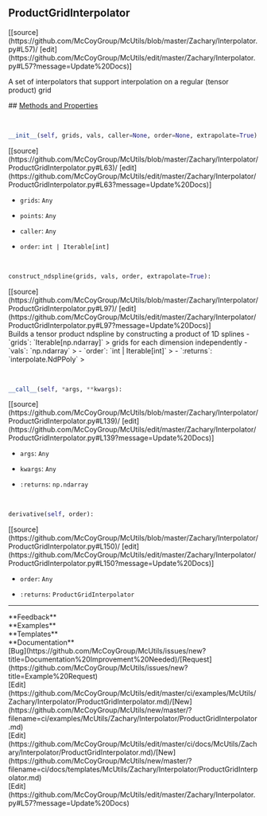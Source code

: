 ## <a id="McUtils.Zachary.Interpolator.ProductGridInterpolator">ProductGridInterpolator</a> 

<div class="docs-source-link" markdown="1">
[[source](https://github.com/McCoyGroup/McUtils/blob/master/Zachary/Interpolator.py#L57)/
[edit](https://github.com/McCoyGroup/McUtils/edit/master/Zachary/Interpolator.py#L57?message=Update%20Docs)]
</div>

A set of interpolators that support interpolation
on a regular (tensor product) grid







<div class="collapsible-section">
 <div class="collapsible-section collapsible-section-header" markdown="1">
## <a class="collapse-link" data-toggle="collapse" href="#methods" markdown="1"> Methods and Properties</a> <a class="float-right" data-toggle="collapse" href="#methods"><i class="fa fa-chevron-down"></i></a>
 </div>
 <div class="collapsible-section collapsible-section-body collapse show" id="methods" markdown="1">
 
<a id="McUtils.Zachary.Interpolator.ProductGridInterpolator.__init__" class="docs-object-method">&nbsp;</a> 
```python
__init__(self, grids, vals, caller=None, order=None, extrapolate=True): 
```
<div class="docs-source-link" markdown="1">
[[source](https://github.com/McCoyGroup/McUtils/blob/master/Zachary/Interpolator/ProductGridInterpolator.py#L63)/
[edit](https://github.com/McCoyGroup/McUtils/edit/master/Zachary/Interpolator/ProductGridInterpolator.py#L63?message=Update%20Docs)]
</div>

  - `grids`: `Any`
    > 
  - `points`: `Any`
    > 
  - `caller`: `Any`
    > 
  - `order`: `int | Iterable[int]`
    >


<a id="McUtils.Zachary.Interpolator.ProductGridInterpolator.construct_ndspline" class="docs-object-method">&nbsp;</a> 
```python
construct_ndspline(grids, vals, order, extrapolate=True): 
```
<div class="docs-source-link" markdown="1">
[[source](https://github.com/McCoyGroup/McUtils/blob/master/Zachary/Interpolator/ProductGridInterpolator.py#L97)/
[edit](https://github.com/McCoyGroup/McUtils/edit/master/Zachary/Interpolator/ProductGridInterpolator.py#L97?message=Update%20Docs)]
</div>
Builds a tensor product ndspline by constructing a product of 1D splines
  - `grids`: `Iterable[np.ndarray]`
    > grids for each dimension independently
  - `vals`: `np.ndarray`
    > 
  - `order`: `int | Iterable[int]`
    > 
  - `:returns`: `interpolate.NdPPoly`
    >


<a id="McUtils.Zachary.Interpolator.ProductGridInterpolator.__call__" class="docs-object-method">&nbsp;</a> 
```python
__call__(self, *args, **kwargs): 
```
<div class="docs-source-link" markdown="1">
[[source](https://github.com/McCoyGroup/McUtils/blob/master/Zachary/Interpolator/ProductGridInterpolator.py#L139)/
[edit](https://github.com/McCoyGroup/McUtils/edit/master/Zachary/Interpolator/ProductGridInterpolator.py#L139?message=Update%20Docs)]
</div>

  - `args`: `Any`
    > 
  - `kwargs`: `Any`
    > 
  - `:returns`: `np.ndarray`
    >


<a id="McUtils.Zachary.Interpolator.ProductGridInterpolator.derivative" class="docs-object-method">&nbsp;</a> 
```python
derivative(self, order): 
```
<div class="docs-source-link" markdown="1">
[[source](https://github.com/McCoyGroup/McUtils/blob/master/Zachary/Interpolator/ProductGridInterpolator.py#L150)/
[edit](https://github.com/McCoyGroup/McUtils/edit/master/Zachary/Interpolator/ProductGridInterpolator.py#L150?message=Update%20Docs)]
</div>

  - `order`: `Any`
    > 
  - `:returns`: `ProductGridInterpolator`
    >
 </div>
</div>












---


<div markdown="1" class="text-secondary">
<div class="container">
  <div class="row">
   <div class="col" markdown="1">
**Feedback**   
</div>
   <div class="col" markdown="1">
**Examples**   
</div>
   <div class="col" markdown="1">
**Templates**   
</div>
   <div class="col" markdown="1">
**Documentation**   
</div>
   <div class="col" markdown="1">
   
</div>
   <div class="col" markdown="1">
   
</div>
   <div class="col" markdown="1">
   
</div>
</div>
  <div class="row">
   <div class="col" markdown="1">
[Bug](https://github.com/McCoyGroup/McUtils/issues/new?title=Documentation%20Improvement%20Needed)/[Request](https://github.com/McCoyGroup/McUtils/issues/new?title=Example%20Request)   
</div>
   <div class="col" markdown="1">
[Edit](https://github.com/McCoyGroup/McUtils/edit/master/ci/examples/McUtils/Zachary/Interpolator/ProductGridInterpolator.md)/[New](https://github.com/McCoyGroup/McUtils/new/master/?filename=ci/examples/McUtils/Zachary/Interpolator/ProductGridInterpolator.md)   
</div>
   <div class="col" markdown="1">
[Edit](https://github.com/McCoyGroup/McUtils/edit/master/ci/docs/McUtils/Zachary/Interpolator/ProductGridInterpolator.md)/[New](https://github.com/McCoyGroup/McUtils/new/master/?filename=ci/docs/templates/McUtils/Zachary/Interpolator/ProductGridInterpolator.md)   
</div>
   <div class="col" markdown="1">
[Edit](https://github.com/McCoyGroup/McUtils/edit/master/Zachary/Interpolator.py#L57?message=Update%20Docs)   
</div>
   <div class="col" markdown="1">
   
</div>
   <div class="col" markdown="1">
   
</div>
   <div class="col" markdown="1">
   
</div>
</div>
</div>
</div>